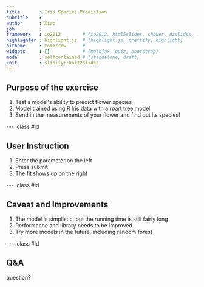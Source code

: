 ```yaml
---
title       : Iris Species Prediction
subtitle    : 
author      : Xiao
job         : 
framework   : io2012        # {io2012, html5slides, shower, dzslides, ...}
highlighter : highlight.js  # {highlight.js, prettify, highlight}
hitheme     : tomorrow      # 
widgets     : []            # {mathjax, quiz, bootstrap}
mode        : selfcontained # {standalone, draft}
knit        : slidify::knit2slides
---
```


## Purpose of the exercise

1. Test a model's ability to predict flower species
2. Model trained using R Iris data with a rpart tree model
3. Send in the measurements of your flower and find out its species!

--- .class #id 

## User Instruction

1. Enter the parameter on the left
2. Press submit
3. The fit shows up on the right

--- .class #id 

## Caveat and Improvements

1. The model is simplistic, but the running time is still fairly long
2. Performance and library needs to be improved
3. Try more models in the future, including random forest

--- .class #id 

## Q&A

question?


